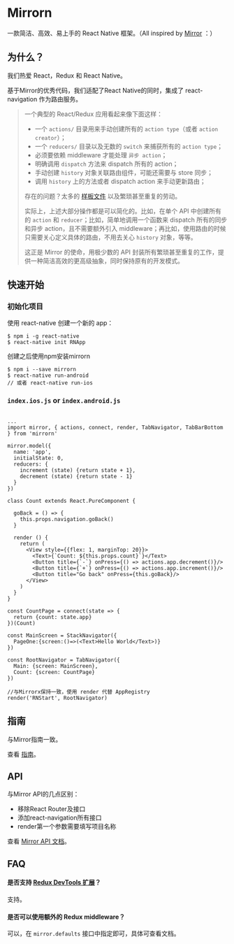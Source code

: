 # Mirrorn

一款简洁、高效、易上手的 React Native 框架。（All inspired by [Mirror](https://github.com/mirrorjs/mirror) ：）

## 为什么？

我们热爱 React，Redux 和 React Native。

基于Mirror的优秀代码，我们适配了React Native的同时，集成了 react-navigation 作为路由服务。


> 一个典型的 React/Redux 应用看起来像下面这样：
> * 一个 `actions/` 目录用来手动创建所有的 `action type`（或者 `action creator`）；
> * 一个 `reducers/` 目录以及无数的 `switch` 来捕获所有的 `action type`；
> * 必须要依赖 middleware 才能处理 `异步 action`；
> * 明确调用 `dispatch` 方法来 dispatch 所有的 action；
> * 手动创建 `history` 对象关联路由组件，可能还需要与 store 同步；
> * 调用 `history` 上的方法或者 dispatch action 来手动更新路由；
>
> 存在的问题？太多的 [样板文件](https://github.com/reactjs/redux/blob/master/docs/recipes/ReducingBoilerplate.md) 以及繁琐甚至重复的劳动。
>
> 实际上，上述大部分操作都是可以简化的。比如，在单个 API 中创建所有的 `action` 和 `reducer`；比如，简单地调用一个函数来 dispatch 所有的同步和异步 action，且不需要额外引入 middleware；再比如，使用路由的时候只需要关心定义具体的路由，不用去关心 `history` 对象，等等。
>
> 这正是 Mirror 的使命，用极少数的 API 封装所有繁琐甚至重复的工作，提供一种简洁高效的更高级抽象，同时保持原有的开发模式。

## 快速开始
### 初始化项目

使用 react-native 创建一个新的 app：
```
$ npm i -g react-native
$ react-native init RNApp

```
创建之后使用npm安装mirrorn
``` 
$ npm i --save mirrorn
$ react-native run-android
// 或者 react-native run-ios
```

### `index.ios.js` or `index.android.js`

```

...
import mirror, { actions, connect, render, TabNavigator, TabBarBottom } from 'mirrorn'

mirror.model({
  name: 'app',
  initialState: 0,
  reducers: {
    increment (state) {return state + 1},
    decrement (state) {return state - 1}
  }
})

class Count extends React.PureComponent {

  goBack = () => {
    this.props.navigation.goBack()
  }

  render () {
    return (
      <View style={{flex: 1, marginTop: 20}}>
        <Text>{`Count: ${this.props.count}`}</Text>
        <Button title={`-`} onPress={() => actions.app.decrement()}/>
        <Button title={`+`} onPress={() => actions.app.increment()}/>
        <Button title="Go back" onPress={this.goBack}/>
      </View>
    )
  }
}

const CountPage = connect(state => {
  return {count: state.app}
})(Count)

const MainScreen = StackNavigator({
  PageOne:{screen:()=>(<Text>Hello World</Text>)}
})

const RootNavigator = TabNavigator({
  Main: {screen: MainScreen},
  Count: {screen: CountPage}
})

//与Mirrorx保持一致，使用 render 代替 AppRegistry 
render('RNStart', RootNavigator) 

```
## 指南

与Mirror指南一致。

查看 [指南](https://github.com/mirrorjs/mirror/blob/master/docs/zh/guide.md)。

## API

与Mirror API的几点区别：
- 移除React Router及接口
- 添加react-navigation所有接口
- render第一个参数需要填写项目名称

查看 [Mirror API 文档](https://github.com/mirrorjs/mirror/blob/master/docs/zh/api.md)。


## FAQ

#### 是否支持 [Redux DevTools 扩展](https://github.com/zalmoxisus/redux-devtools-extension)？

支持。

#### 是否可以使用额外的 Redux middleware？

可以，在 `mirror.defaults` 接口中指定即可，具体可查看文档。
